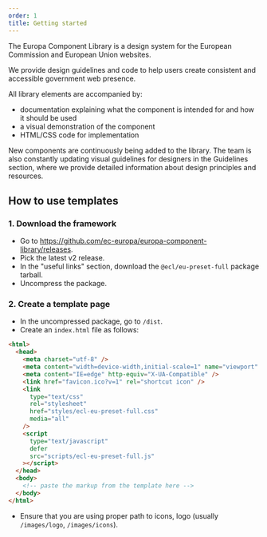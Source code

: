 ```yaml
---
order: 1
title: Getting started
---
```


The Europa Component Library is a design system for the European Commission and European Union websites.

We provide design guidelines and code to help users create consistent and accessible government web presence.

All library elements are accompanied by:

- documentation explaining what the component is intended for and how it should be used
- a visual demonstration of the component
- HTML/CSS code for implementation

New components are continuously being added to the library. The team is also constantly updating visual guidelines for designers in the Guidelines section, where we provide detailed information about design principles and resources.

## How to use templates

### 1. Download the framework

- Go to https://github.com/ec-europa/europa-component-library/releases.
- Pick the latest v2 release.
- In the "useful links" section, download the `@ecl/eu-preset-full` package tarball.
- Uncompress the package.

### 2. Create a template page

- In the uncompressed package, go to `/dist`.
- Create an `index.html` file as follows:

```html
<html>
  <head>
    <meta charset="utf-8" />
    <meta content="width=device-width,initial-scale=1" name="viewport" />
    <meta content="IE=edge" http-equiv="X-UA-Compatible" />
    <link href="favicon.ico?v=1" rel="shortcut icon" />
    <link
      type="text/css"
      rel="stylesheet"
      href="styles/ecl-eu-preset-full.css"
      media="all"
    />
    <script
      type="text/javascript"
      defer
      src="scripts/ecl-eu-preset-full.js"
    ></script>
  </head>
  <body>
    <!-- paste the markup from the template here -->
  </body>
</html>
```

- Ensure that you are using proper path to icons, logo (usually `/images/logo`, `/images/icons`).
